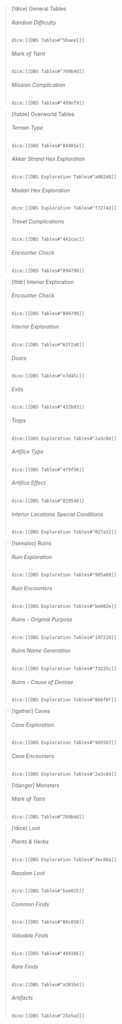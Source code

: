 > [!dice] General Tables
> ###### Random Difficulty
>`dice:[[DBS Tables#^5baee1]]`
>
>######  Mark of Taint
>`dice:[[DBS Tables#^769b4d]]`
>
>######  Mission Complication
>`dice:[[DBS Tables#^499ef9]]`


> [!table] Overworld Tables
> ###### Terrain Type
>`dice:[[DBS Tables#^84401e]]`
>
>######  Akkar Strand Hex Exploration
>`dice:[[DBS Exploration Tables#^a00248]]`
>
>######  Madari Hex Exploration
>`dice:[[DBS Exploration Tables#^f7274d]]`
>
>###### Travel Complications
>`dice:[[DBS Tables#^442cac]]`
>
>###### Encounter Check
>`dice:[[DBS Tables#^894799]]`


>[!tldr] Interior Exploration
>###### Encounter Check
>`dice:[[DBS Tables#^894799]]`
>
>###### Interior Exploration
>`dice:[[DBS Tables#^63f2a8]]`
>
>###### Doors
>`dice:[[DBS Tables#^e7d45c]]`
>
>###### Exits
>`dice:[[DBS Tables#^432bd3]]`
>
>###### Traps
>`dice:[[DBS Exploration Tables#^2a3c84]]`
>
>###### Artifice Type
>`dice:[[DBS Tables#^4f9f58]]`
>
>###### Artifice Effect
>`dice:[[DBS Tables#^819548]]`
>
>###### Interior Locations Special Conditions
>`dice:[[DBS Exploration Tables#^027a32]]`

>[!seealso] Ruins
>###### Ruin Exploration
>`dice:[[DBS Exploration Tables#^985a68]]`
>
>###### Ruin Encounters
>`dice:[[DBS Exploration Tables#^be082e]]`
>
>###### Ruins - Original Purpose
>`dice:[[DBS Exploration Tables#^197210]]`
>
>###### Ruins Name Generation
>`dice:[[DBS Exploration Tables#^f3225c]]`
>
>###### Ruins - Cause of Demise
>`dice:[[DBS Exploration Tables#^8b6f8f]]`


> [!gather] Caves
>###### Cave Exploration
>`dice:[[DBS Exploration Tables#^9d5567]]`
>
>###### Cave Encounters
>`dice:[[DBS Exploration Tables#^2a3c84]]`


> [!danger] Monsters
>###### Mark of Taint
>`dice:[[DBS Tables#^769b4d]]`


>[!dice] Loot
>
>###### Plants & Herbs
>`dice:[[DBS Exploration Tables#^3ec88a]]`
>
>###### Random Loot
>`dice:[[DBS Tables#^bae025]]`
>
>###### Common Finds
>`dice:[[DBS Tables#^80c050]]`
>
>###### Valuable Finds
>`dice:[[DBS Tables#^494166]]`
>
>######  Rare Finds
>`dice:[[DBS Tables#^a381b4]]`
>
>###### Artifacts
>`dice:[[DBS Tables#^25e5a3]]`
>
